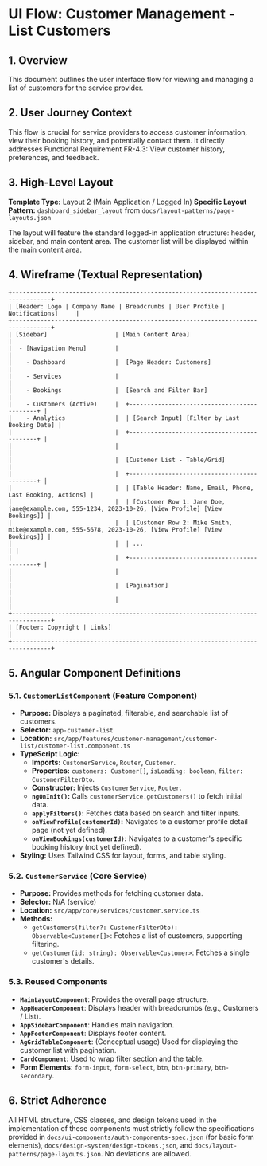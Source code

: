 # UI Flow: Customer Management - List Customers

## 1. Overview

This document outlines the user interface flow for viewing and managing a list of customers for the service provider.

## 2. User Journey Context

This flow is crucial for service providers to access customer information, view their booking history, and potentially contact them. It directly addresses Functional Requirement FR-4.3: View customer history, preferences, and feedback.

## 3. High-Level Layout

**Template Type:** Layout 2 (Main Application / Logged In)
**Specific Layout Pattern:** `dashboard_sidebar_layout` from `docs/layout-patterns/page-layouts.json`

The layout will feature the standard logged-in application structure: header, sidebar, and main content area. The customer list will be displayed within the main content area.

## 4. Wireframe (Textual Representation)

```
+---------------------------------------------------------------------------------+
| [Header: Logo | Company Name | Breadcrumbs | User Profile | Notifications]     |
+---------------------------------------------------------------------------------+
| [Sidebar]                   | [Main Content Area]                             |
|  - [Navigation Menu]        |                                                 |
|    - Dashboard              |  [Page Header: Customers]                       |
|    - Services               |                                                 |
|    - Bookings               |  [Search and Filter Bar]                        |
|    - Customers (Active)     |  +--------------------------------------------+ |
|    - Analytics              |  | [Search Input] [Filter by Last Booking Date] |
|                             |  +--------------------------------------------+ |
|                             |                                                 |
|                             |  [Customer List - Table/Grid]                   |
|                             |  +--------------------------------------------+ |
|                             |  | [Table Header: Name, Email, Phone, Last Booking, Actions] |
|                             |  | [Customer Row 1: Jane Doe, jane@example.com, 555-1234, 2023-10-26, [View Profile] [View Bookings]] |
|                             |  | [Customer Row 2: Mike Smith, mike@example.com, 555-5678, 2023-10-26, [View Profile] [View Bookings]] |
|                             |  | ...                                        | |
|                             |  +--------------------------------------------+ |
|                             |                                                 |
|                             |  [Pagination]                                   |
|                             |                                                 |
+---------------------------------------------------------------------------------+
| [Footer: Copyright | Links]                                                     |
+---------------------------------------------------------------------------------+
```

## 5. Angular Component Definitions

### 5.1. `CustomerListComponent` (Feature Component)

*   **Purpose:** Displays a paginated, filterable, and searchable list of customers.
*   **Selector:** `app-customer-list`
*   **Location:** `src/app/features/customer-management/customer-list/customer-list.component.ts`
*   **TypeScript Logic:**
    *   **Imports:** `CustomerService`, `Router`, `Customer`.
    *   **Properties:** `customers: Customer[]`, `isLoading: boolean`, `filter: CustomerFilterDto`.
    *   **Constructor:** Injects `CustomerService`, `Router`.
    *   **`ngOnInit()`:** Calls `customerService.getCustomers()` to fetch initial data.
    *   **`applyFilters()`:** Fetches data based on search and filter inputs.
    *   **`onViewProfile(customerId)`:** Navigates to a customer profile detail page (not yet defined).
    *   **`onViewBookings(customerId)`:** Navigates to a customer's specific booking history (not yet defined).
*   **Styling:** Uses Tailwind CSS for layout, forms, and table styling.

### 5.2. `CustomerService` (Core Service)

*   **Purpose:** Provides methods for fetching customer data.
*   **Selector:** N/A (service)
*   **Location:** `src/app/core/services/customer.service.ts`
*   **Methods:**
    *   `getCustomers(filter?: CustomerFilterDto): Observable<Customer[]>`: Fetches a list of customers, supporting filtering.
    *   `getCustomer(id: string): Observable<Customer>`: Fetches a single customer's details.

### 5.3. Reused Components

*   **`MainLayoutComponent`**: Provides the overall page structure.
*   **`AppHeaderComponent`**: Displays header with breadcrumbs (e.g., Customers / List).
*   **`AppSidebarComponent`**: Handles main navigation.
*   **`AppFooterComponent`**: Displays footer content.
*   **`AgGridTableComponent`**: (Conceptual usage) Used for displaying the customer list with pagination.
*   **`CardComponent`**: Used to wrap filter section and the table.
*   **Form Elements**: `form-input`, `form-select`, `btn`, `btn-primary`, `btn-secondary`.

## 6. Strict Adherence

All HTML structure, CSS classes, and design tokens used in the implementation of these components must strictly follow the specifications provided in `docs/ui-components/auth-components-spec.json` (for basic form elements), `docs/design-system/design-tokens.json`, and `docs/layout-patterns/page-layouts.json`. No deviations are allowed.